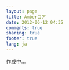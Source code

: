 ```yaml
---
layout: page
title: Amberコア
date: 2012-06-12 04:35
comments: true
sharing: true
footer: true
lang: ja
---
```


作成中...
